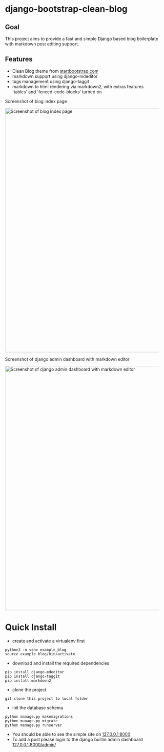 # django-bootstrap-clean-blog

## Goal
This project aims to provide a fast and simple Django based blog boilerplate with markdown post editing support.

## Features
- Clean Blog theme from [startbootstrap.com](https://startbootstrap.com/themes/clean-blog/)
- markdown support using django-mdeditor
- tags management using django-taggit
- markdown to html rendering via markdown2, with extras features 'tables' and 'fenced-code-blocks' turned on


Screenshot of blog index page

<img src="https://user-images.githubusercontent.com/147306/63082407-c2ff4200-bf78-11e9-8004-5e88aa50b5bf.png" alt="Screenshot of blog index page" width="800"/>

Screenshot of django admin dashboard with markdown editor

<img src="https://user-images.githubusercontent.com/147306/63082433-d01c3100-bf78-11e9-99f4-50eabe20f62a.png" alt="Screenshot of django admin dashboard with markdown editor" width="800"/>

# Quick Install

- create and activate a virtualenv first
```
python3 -m venv example_blog
source example_blog/bin/activate
```

- download and install the required dependencies
```
pip install django-mdeditor
pip install django-taggit
pip install markdown2
```

- clone the project
```
git clone this project to local folder
```

- init the database schema
```
python manage.py makemigrations
python manage.py migrate
python manage.py runserver
```

- You should be able to see the simple site on
[127.0.0.1:8000](http://127.0.0.1:8000)
- To add a post please login to the django builtin admin dashboard
[127.0.0.1:8000/admin/](http://127.0.0.1:8000/admin/)
